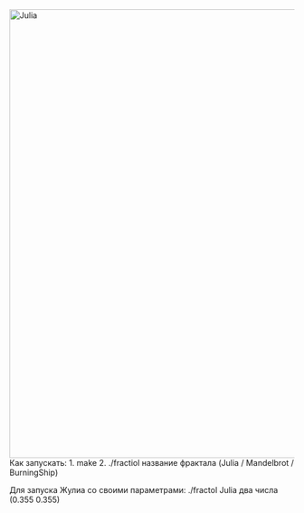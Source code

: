 <img width="792" alt="Julia" src="https://user-images.githubusercontent.com/89803982/146685999-59b61b63-1406-4e9e-9aec-7cd3f9971c55.png">
Как запускать:
1. make
2. ./fractiol название фрактала (Julia / Mandelbrot / BurningShip)

Для запуска Жулиа со своими параметрами: ./fractol Julia два числа (0.355 0.355)
